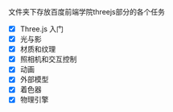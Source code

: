 文件夹下存放百度前端学院threejs部分的各个任务

- [X] Three.js 入门
- [X] 光与影
- [X] 材质和纹理
- [X] 照相机和交互控制
- [X] 动画
- [X] 外部模型
- [X] 着色器
- [X] 物理引擎
